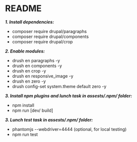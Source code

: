 # README #

***1. Install dependencies:***
* composer require drupal/paragraphs
* composer require drupal/components
* composer require drupal/crop

***2. Enable modules:***
* drush en paragraphs -y
* drush en components -y
* drush en crop -y
* drush en responsive_image -y
* drush en zero -y
* drush config-set system.theme default zero -y

***3. Install npm plugins and lunch task in assests/.npm/ folder:***
* npm install
* npm run [dev/ build]

***3. Lunch test task in assests/.npm/ folder:***
* phantomjs --webdriver=4444 (optional, for local testing)
* npm run test
